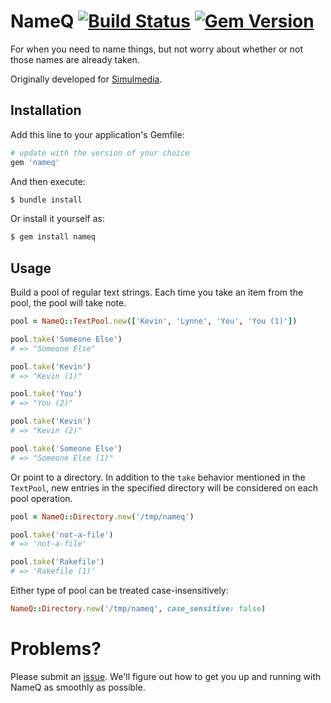 # NameQ [![Build Status](https://travis-ci.com/kevinstuffandthings/nameq.svg?branch=master)](https://travis-ci.com/kevinstuffandthings/nameq) [![Gem Version](https://badge.fury.io/rb/nameq.svg)](https://badge.fury.io/rb/nameq)

For when you need to name things, but not worry about whether or not those names are already taken.

Originally developed for [Simulmedia](https://simulmedia.com).

## Installation
Add this line to your application's Gemfile:

```ruby
# update with the version of your choice
gem 'nameq'
```

And then execute:

```bash
$ bundle install
```

Or install it yourself as:

```bash
$ gem install nameq
```

## Usage

Build a pool of regular text strings. Each time you take an item from the pool, the pool will take note.

```ruby
pool = NameQ::TextPool.new(['Kevin', 'Lynne', 'You', 'You (1)'])

pool.take('Someone Else')
# => "Someone Else"

pool.take('Kevin')
# => "Kevin (1)"

pool.take('You')
# => "You (2)"

pool.take('Kevin')
# => "Kevin (2)"

pool.take('Someone Else')
# => "Someone Else (1)"
```

Or point to a directory. In addition to the `take` behavior mentioned in the `TextPool`, new entries in the specified directory will
be considered on each pool operation.

```ruby
pool = NameQ::Directory.new('/tmp/nameq')

pool.take('not-a-file')
# => 'not-a-file'

pool.take('Rakefile')
# => 'Rakefile (1)'
```

Either type of pool can be treated case-insensitively:

```ruby
NameQ::Directory.new('/tmp/nameq', case_sensitive: false)
```

# Problems?
Please submit an [issue](https://github.com/kevinstuffandthings/nameq/issues).
We'll figure out how to get you up and running with NameQ as smoothly as possible.

